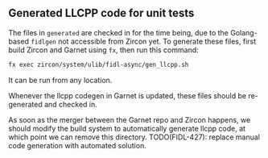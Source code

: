 ## Generated LLCPP code for unit tests

The files in `generated` are checked in for the time being,
due to the Golang-based `fidlgen` not accessible from Zircon yet.
To generate these files, first build Zircon and Garnet using `fx`, then run this command:

```bash
fx exec zircon/system/ulib/fidl-async/gen_llcpp.sh
```

It can be run from any location.

Whenever the llcpp codegen in Garnet is updated, these files should be re-generated and checked in.

As soon as the merger between the Garnet repo and Zircon happens, we should modify the build system
to automatically generate llcpp code, at which point we can remove this directory.
TODO(FIDL-427): replace manual code generation with automated solution.
